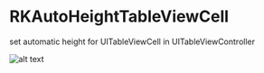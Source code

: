 # RKAutoHeightTableViewCell
set automatic height for UITableViewCell in UITableViewController


![alt text](https://github.com/RathaKrishna/RKAutoHeightTableViewCell/blob/master/RKAutoHeightTableViewCell/gif/rk_autoheightcell.gif)
